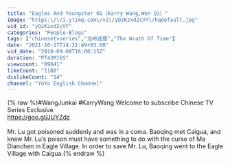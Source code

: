 ```yaml
---
title: "Eagles And Youngster 01（Karry Wang,Wen Qi）"
image: "https:\/\/i.ytimg.com\/vi\/yQzKzxd2cVY\/hqdefault.jpg"
vid_id: "yQzKzxd2cVY"
categories: "People-Blogs"
tags: ["chinesetvseries","龙岭迷窟","The Wrath Of Time"]
date: "2021-10-17T14:31:49+03:00"
vid_date: "2018-09-08T16:00:15Z"
duration: "PT43M16S"
viewcount: "89641"
likeCount: "1188"
dislikeCount: "14"
channel: "YoYo English Channel"
---
```

{% raw %}#WangJunkai  #KarryWang Welcome to subscribe Chinese TV Series Exclusive<br /><a rel="nofollow" target="blank" href="https://goo.gl/JUYZdz">https://goo.gl/JUYZdz</a><br /><br />Mr. Lu got poisoned suddenly and was in a coma. Baoqing met Caigua, and knew Mr. Lu’s poison must have something to do with the curse of Ma Dianchen in Eagle Village. In order to save Mr. Lu, Baoqing went to the Eagle Village with Caigua.{% endraw %}
